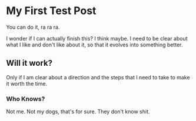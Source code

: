 # My First Test Post

<!-- Synopsis Start -->
You can do it, ra ra ra.
<!-- Synopsis End -->

I wonder if I can actually finish this? I think maybe. I need to be clear about what I like and don't like about it, so that it evolves into something better.

## Will it work?

Only if I am clear about a direction and the steps that I need to take to make it worth the time.

### Who Knows?

Not me. Not my dogs, that's for sure. They don't know shit.
<!-- 
  This is a Comment.
-->

<!-- Tags: dogs, wonder, Ted -->

<!-- Published: 1571697695764 -->
<!-- Updated: 1572104160111 -->
<!-- Status: UPD-->
